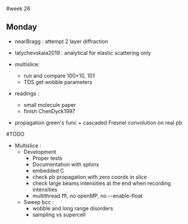 #week 26
## Monday
- nearBragg : attempt 2 layer diffraction
- latychevskaia2019 : analytical for elastic scattering only 

- multislice:
    - run and compare 100+10, 101
    - TDS get wobble parameters
- readings :
    - small molecule paper
    - finish ChenDyck1997
- propagation green's func + cascaded Fresnel convolution on real pb


#TODO
- Multislice :
    - Development
        - Proper tests
        - Documentation with sphinx
        - embedded C
        - check pb propagation with zero coords in slice
        - check large beams intensities at the end when recording intensities
        - multithread fft, no openMP,  no --enable-float
    - Sweep bcc :
        - wobble and long range disorders
        - sampling vs supercell
